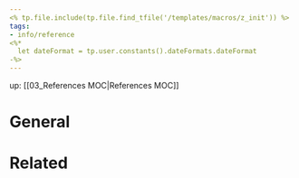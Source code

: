```yaml
---
<% tp.file.include(tp.file.find_tfile('/templates/macros/z_init')) %>
tags:
- info/reference
<%*
  let dateFormat = tp.user.constants().dateFormats.dateFormat
-%>
---
```

up: [[03_References MOC|References MOC]]

# General



# Related


<br />
<br />







